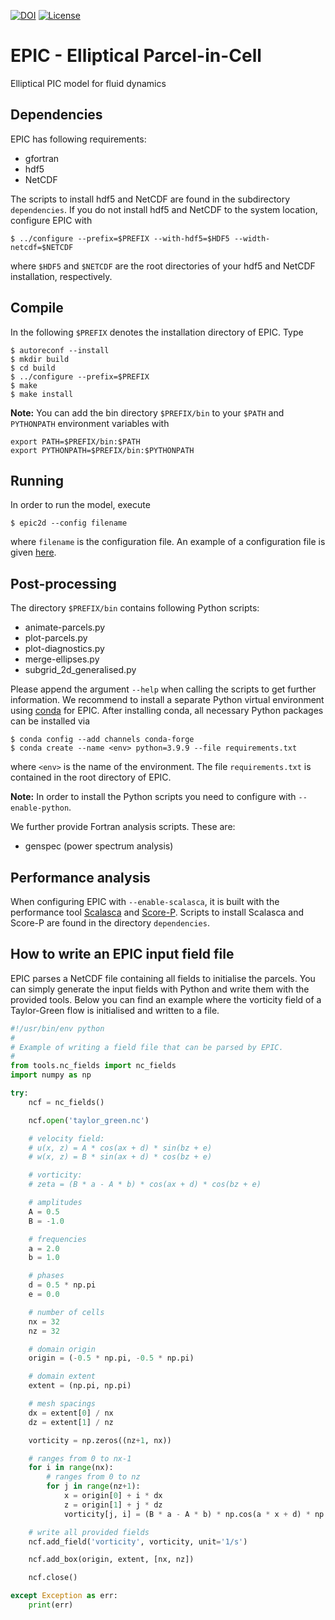 <!--- How to add a license badge found on https://gist.github.com/lukas-h/2a5d00690736b4c3a7ba (1 Feb 2022) --->
[![DOI](https://zenodo.org/badge/DOI/10.5281/zenodo.5940225.svg)](https://doi.org/10.5281/zenodo.5940225)
[![License](https://img.shields.io/github/license/matt-frey/epic)](https://github.com/matt-frey/epic/blob/main/LICENSE)

# EPIC - Elliptical Parcel-in-Cell
Elliptical PIC model for fluid dynamics

## Dependencies
EPIC has following requirements:
* gfortran
* hdf5
* NetCDF

The scripts to install hdf5 and NetCDF are found in the subdirectory `dependencies`. If you do not install hdf5
and NetCDF to the system location, configure EPIC with
```
$ ../configure --prefix=$PREFIX --with-hdf5=$HDF5 --width-netcdf=$NETCDF
```
where `$HDF5` and `$NETCDF` are the root directories of your hdf5 and NetCDF installation, respectively.

## Compile
In the following `$PREFIX` denotes the installation directory of EPIC.
Type
```
$ autoreconf --install
$ mkdir build
$ cd build
$ ../configure --prefix=$PREFIX
$ make
$ make install
```

**Note:** You can add the bin directory `$PREFIX/bin` to your `$PATH` and `PYTHONPATH` environment variables with
```
export PATH=$PREFIX/bin:$PATH
export PYTHONPATH=$PREFIX/bin:$PYTHONPATH
```

## Running
In order to run the model, execute
```
$ epic2d --config filename
```
where `filename` is the configuration file. An example of a configuration file is given
[here](examples/taylor_green.config).

## Post-processing
The directory `$PREFIX/bin` contains following Python scripts:
* animate-parcels.py
* plot-parcels.py
* plot-diagnostics.py
* merge-ellipses.py
* subgrid_2d_generalised.py

Please append the argument `--help` when calling the scripts to get further information. We recommend to install
a separate Python virtual environment using [conda](https://conda.io/projects/conda/en/latest/user-guide/install/index.html) for EPIC. After installing conda, all necessary Python packages can be installed via
```
$ conda config --add channels conda-forge
$ conda create --name <env> python=3.9.9 --file requirements.txt
```
where `<env>` is the name of the environment. The file `requirements.txt` is contained in the root directory of EPIC.

**Note:** In order to install the Python scripts you need to configure with `--enable-python`.

We further provide Fortran analysis scripts. These are:
* genspec (power spectrum analysis)

## Performance analysis
When configuring EPIC with `--enable-scalasca`, it is built with the performance tool [Scalasca](https://www.scalasca.org/) and [Score-P](https://www.vi-hps.org/projects/score-p/). Scripts to install Scalasca and Score-P are found in the directory `dependencies`.

## How to write an EPIC input field file
EPIC parses a NetCDF file containing all fields to initialise the parcels. You can simply generate the input fields with Python and write them with the provided tools. Below you can find an example where the vorticity field of a Taylor-Green flow is initialised and written to a file.
```Python
#!/usr/bin/env python
#
# Example of writing a field file that can be parsed by EPIC.
#
from tools.nc_fields import nc_fields
import numpy as np

try:
    ncf = nc_fields()

    ncf.open('taylor_green.nc')

    # velocity field:
    # u(x, z) = A * cos(ax + d) * sin(bz + e)
    # w(x, z) = B * sin(ax + d) * cos(bz + e)

    # vorticity:
    # zeta = (B * a - A * b) * cos(ax + d) * cos(bz + e)

    # amplitudes
    A = 0.5
    B = -1.0

    # frequencies
    a = 2.0
    b = 1.0

    # phases
    d = 0.5 * np.pi
    e = 0.0

    # number of cells
    nx = 32
    nz = 32

    # domain origin
    origin = (-0.5 * np.pi, -0.5 * np.pi)

    # domain extent
    extent = (np.pi, np.pi)

    # mesh spacings
    dx = extent[0] / nx
    dz = extent[1] / nz

    vorticity = np.zeros((nz+1, nx))

    # ranges from 0 to nx-1
    for i in range(nx):
        # ranges from 0 to nz
        for j in range(nz+1):
            x = origin[0] + i * dx
            z = origin[1] + j * dz
            vorticity[j, i] = (B * a - A * b) * np.cos(a * x + d) * np.cos(b * z + e)

    # write all provided fields
    ncf.add_field('vorticity', vorticity, unit='1/s')

    ncf.add_box(origin, extent, [nx, nz])

    ncf.close()

except Exception as err:
    print(err)
```
